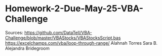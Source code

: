 # Homework-2-Due-May-25-VBA-Challenge
Sources:
https://github.com/DataTell/VBA-Challenge/blob/master/VBAStocks/VBAStocksScript.bas
https://excelchamps.com/vba/loop-through-range/
Alahnah Torres
Sara B.
Alejandra Bridegroom
